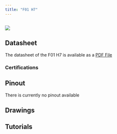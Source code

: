 ```yaml
---
title: "F01 H7"
---
```


## ![](/gitbook/assets/F01_H7.png)

## Datasheet

The datasheet of the F01 H7 is available as a [PDF File](/gitbook/assets/specsheets/F01_H7.pdf)

### Certifications


## Pinout

There is currently no pinout available 

## Drawings

## Tutorials
